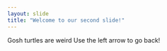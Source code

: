 ```yaml
---
layout: slide
title: "Welcome to our second slide!"
---
```

Gosh turtles are weird
Use the left arrow to go back!
